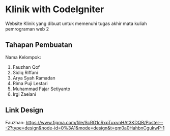 # Klinik with CodeIgniter

Website Klinik yang dibuat untuk memenuhi tugas akhir mata kuliah pemrograman web 2

## Tahapan Pembuatan

Nama Kelompok:
1. Fauzhan Qof
2. Sidiq Riffani
3. Arya Syah Ramadan
4. Rima Puji Lestari
5. Muhammad Fajar Setiyanto
6. Irgi Zaelani

## Link Design
Fauzhan: https://www.figma.com/file/ScRG1cRxpTuxvnHAt3KDQB/Poster---2?type=design&node-id=0%3A1&mode=design&t=qm0a0HahbnCgukwP-1
